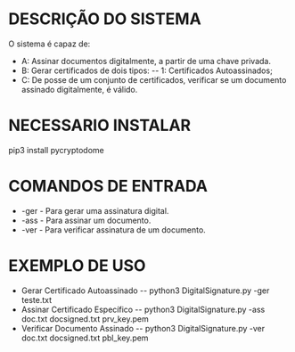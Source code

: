 # DESCRIÇÃO DO SISTEMA
O sistema é capaz de:
- A: Assinar documentos digitalmente, a partir de uma chave privada.
- B: Gerar certificados de dois tipos:
-- 1: Certificados Autoassinados;
- C: De posse de um conjunto de certificados, verificar se um documento assinado digitalmente, é válido.

# NECESSARIO INSTALAR
pip3 install pycryptodome

# COMANDOS DE ENTRADA
* -ger - Para gerar uma assinatura digital.
* -ass - Para assinar um documento.
* -ver - Para verificar assinatura de um documento.

# EXEMPLO DE USO
- Gerar Certificado Autoassinado
-- python3 DigitalSignature.py -ger teste.txt
- Assinar Certificado Específico
-- python3 DigitalSignature.py -ass doc.txt docsigned.txt prv_key.pem
- Verificar Documento Assinado
-- python3 DigitalSignature.py -ver doc.txt docsigned.txt pbl_key.pem
